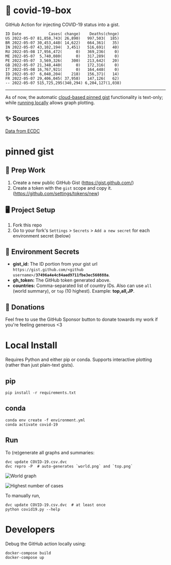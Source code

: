 # 🏥 covid-19-box

GitHub Action for injecting COVID-19 status into a gist.

```
ID Date            Cases( change)    Deaths(chnge)
US 2022-05-07 81,858,743( 26,890)   997,503(  185)
BR 2022-05-07 30,453,448( 14,622)   664,361(   35)
IN 2022-05-07 43,102,194(  3,451)   516,691(   40)
RU 2022-05-08 17,956,472(      0)   369,236(    0)
ME 2022-05-07  5,740,080(      0)   317,289(    0)
PE 2022-05-07  3,569,326(    300)   213,642(   20)
GB 2022-05-07 21,348,440(      0)   172,316(    0)
IT 2022-05-08 16,767,921(      0)   164,448(    0)
ID 2022-05-07  6,048,204(    218)   156,371(   14)
FR 2022-05-07 29,406,045( 37,958)   147,126(   62)
-- 2022-05-07 515,725,295(340,294) 6,204,127(1,038)
```

---

As of now, the automatic [cloud-based pinned gist](#pinned-gist) functionality is text-only;
while [running locally](#local-install) allows graph plotting.

## ✨ Sources

[Data from ECDC](https://www.ecdc.europa.eu/en/publications-data/download-todays-data-geographic-distribution-covid-19-cases-worldwide)

# pinned gist

## 🎒 Prep Work
1. Create a new public GitHub Gist (https://gist.github.com/)
1. Create a token with the `gist` scope and copy it. (https://github.com/settings/tokens/new)

## 🖥 Project Setup
1. Fork this repo
1. Go to your fork's `Settings` > `Secrets` > `Add a new secret` for each environment secret (below)

## 🤫 Environment Secrets
- **gist_id:** The ID portion from your gist url `https://gist.github.com/<github username>/`**`37496a4e4c84aed9711fbe3ec560888a`**.
- **gh_token:** The GitHub token generated above.
- **countries:** Comma-separated list of country IDs. Also can use `all` (world summary), or `top` (10 highest). Example: **top,all,JP**.

## 💸 Donations

Feel free to use the GitHub Sponsor button to donate towards my work if you're feeling generous <3

# Local Install

Requires Python and either pip or conda. Supports interactive plotting (rather than just plain-text gists).

## pip

```
pip install -r requirements.txt
```

## conda

```
conda env create -f environment.yml
conda activate covid-19
```

## Run

To (re)generate all graphs and summaries:

```
dvc update COVID-19.csv.dvc
dvc repro -P  # auto-generates `world.png` and `top.png`
```

![World graph](world.png)

![Highest number of cases](top.png)

To manually run,

```
dvc update COVID-19.csv.dvc  # at least once
python covid19.py --help
```

# Developers

Debug the GitHub action locally using:

```
docker-compose build
docker-compose up
```
